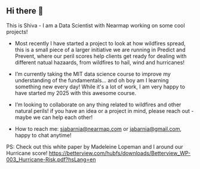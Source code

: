 ## Hi there 👋

This is Shiva - I am a Data Scientist with Nearmap working on some cool projects!
- Most recently I have started a project to look at how wildfires spread, this is a small piece of a larger initiative we are running in Predict and Prevent, where our peril scores help clients get ready for dealing with different natual hazaards, from wildfires to hail, wind and hurricanes!

- I’m currently taking the MIT data science course to improve my understanding of the fundamentals... and oh boy am I learning something new every day! While it's a lot of work, I am very happy to have started my 2025 with this awesome course. 
- I’m looking to collaborate on any thing related to wildfires and other natural perils! if you have an idea or a project in mind, please reach out - maybe we can help each other!
- How to reach me: sjabarnia@nearmap.com or jabarnia@gmail.com, happy to chat anytime!


PS: 
Check out this white paper by Madeleine Lopeman and I around our Hurricane score!
https://betterview.com/hubfs/downloads/Betterview_WP-003_Hurricane-Risk.pdf?hsLang=en

